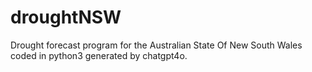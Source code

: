 # droughtNSW
Drought forecast program for the Australian State Of New South Wales coded in python3 generated by chatgpt4o.
